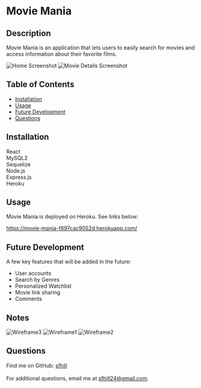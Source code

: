 # Movie Mania 

  ## Description
  Movie Mania is an application that lets users to easily search for movies and access information about their favorite films. 
  
![Home Screenshot](https://github.com/sfhill24/Movie-Mania/assets/49098706/b51512a1-9402-445a-9ad6-f29907ec30d3)
![Movie Details Screenshot](https://github.com/sfhill24/Movie-Mania/assets/49098706/f596575d-9846-42f0-ab91-b23905815a21)

  ## Table of Contents 

  - [Installation](#installation)
  - [Usage](#usage)
  - [Future Development](#future)
  - [Questions](#questions)
  
  ## Installation
   React </br>
   MySQL2  </br>
   Sequelize </br>
   Node.js </br>
   Express.js </br>
   Heroku </br>

  ## Usage
  Movie Mania is deployed on Heroku. See links below:

  https://movie-mania-f897cac9052d.herokuapp.com/

  ## Future Development
  A few key features that will be added in the future:

   - User accounts </br>
   - Search by Genres </br>
   - Personalized Watchlist</br>
   - Movie link sharing</br>
   - Comments</br>

 ## Notes
![Wireframe3](https://github.com/sfhill24/Movie-Mania/assets/49098706/67d90c7d-3a92-40ae-8394-4e99225bf703)
![Wireframe1](https://github.com/sfhill24/Movie-Mania/assets/49098706/0465df0c-f30a-49c4-9599-cc10b3e9580d)
![Wireframe2](https://github.com/sfhill24/Movie-Mania/assets/49098706/8850121f-5f86-445b-98ec-7f7ede3492b6)


  ## Questions
  Find me on GitHub: [sfhill](https://github.com/sfhill)<br /> 
 </br>
  For additional questions, email me at sfhill24@gmail.com.  
